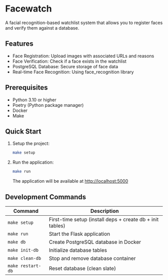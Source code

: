 # Facewatch

A facial recognition-based watchlist system that allows you to register faces and verify them against a database.

## Features

- Face Registration: Upload images with associated URLs and reasons
- Face Verification: Check if a face exists in the watchlist
- PostgreSQL Database: Secure storage of face data
- Real-time Face Recognition: Using face_recognition library

## Prerequisites

- Python 3.10 or higher
- Poetry (Python package manager)
- Docker
- Make

## Quick Start

1. Setup the project:

   ```bash
   make setup
   ```

2. Run the application:

   ```bash
   make run
   ```

   The application will be available at <http://localhost:5000>

## Development Commands

| Command | Description |
|---------|-------------|
| `make setup` | First-time setup (install deps + create db + init tables) |
| `make run` | Start the Flask application |
| `make db` | Create PostgreSQL database in Docker |
| `make init-db` | Initialize database tables |
| `make clean-db` | Stop and remove database container |
| `make restart-db` | Reset database (clean slate) |
